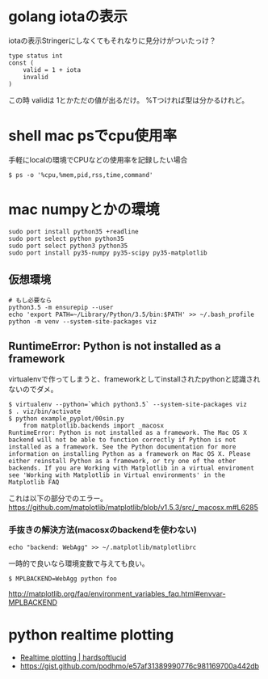 # golang iotaの表示

iotaの表示Stringerにしなくてもそれなりに見分けがついたっけ？

```
type status int
const (
    valid = 1 + iota
    invalid
)
```

この時 validは 1とかただの値が出るだけ。 %Tつければ型は分かるけれど。

# shell mac psでcpu使用率

手軽にlocalの環境でCPUなどの使用率を記録したい場合

```
$ ps -o '%cpu,%mem,pid,rss,time,command'
```

# mac numpyとかの環境

```
sudo port install python35 +readline
sudo port select python python35
sudo port select python3 python35
sudo port install py35-numpy py35-scipy py35-matplotlib
```

## 仮想環境

```
# もし必要なら
python3.5 -m ensurepip --user
echo 'export PATH=~/Library/Python/3.5/bin:$PATH' >> ~/.bash_profile
python -m venv --system-site-packages viz
```

## RuntimeError: Python is not installed as a framework

virtualenvで作ってしまうと、frameworkとしてinstallされたpythonと認識されないのでダメ。

```
$ virtualenv --python=`which python3.5` --system-site-packages viz
$ . viz/bin/activate
$ python example_pyplot/00sin.py
    from matplotlib.backends import _macosx
RuntimeError: Python is not installed as a framework. The Mac OS X backend will not be able to function correctly if Python is not installed as a framework. See the Python documentation for more information on installing Python as a framework on Mac OS X. Please either reinstall Python as a framework, or try one of the other backends. If you are Working with Matplotlib in a virtual enviroment see 'Working with Matplotlib in Virtual environments' in the Matplotlib FAQ
```

これは以下の部分でのエラー。
https://github.com/matplotlib/matplotlib/blob/v1.5.3/src/_macosx.m#L6285


### 手抜きの解決方法(macosxのbackendを使わない)

```
echo "backend: WebAgg" >> ~/.matplotlib/matplotlibrc
```

一時的で良いなら環境変数で与えても良い。

```
$ MPLBACKEND=WebAgg python foo
```

http://matplotlib.org/faq/environment_variables_faq.html#envvar-MPLBACKEND

# python realtime plotting

- [Realtime plotting | hardsoftlucid](https://hardsoftlucid.wordpress.com/various-stuff/realtime-plotting/)
- https://gist.github.com/podhmo/e57af31389990776c981169700a442db

